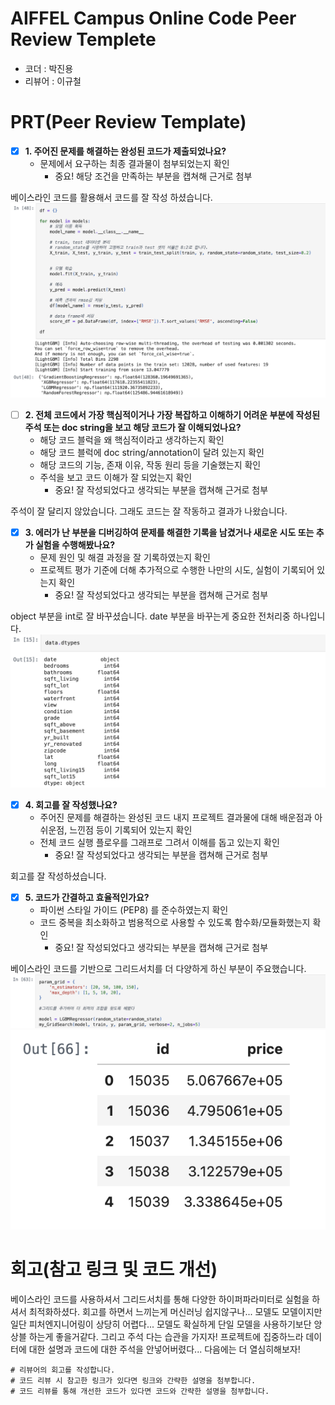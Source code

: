 # AIFFEL Campus Online Code Peer Review Templete
- 코더 : 박진용
- 리뷰어 : 이규철


# PRT(Peer Review Template)
- [X]  **1. 주어진 문제를 해결하는 완성된 코드가 제출되었나요?**
    - 문제에서 요구하는 최종 결과물이 첨부되었는지 확인
        - 중요! 해당 조건을 만족하는 부분을 캡쳐해 근거로 첨부

베이스라인 코드를 활용해서 코드를 잘 작성 하셨습니다.
![j3](pictures/j3.png)
    
- [ ]  **2. 전체 코드에서 가장 핵심적이거나 가장 복잡하고 이해하기 어려운 부분에 작성된 
주석 또는 doc string을 보고 해당 코드가 잘 이해되었나요?**
    - 해당 코드 블럭을 왜 핵심적이라고 생각하는지 확인
    - 해당 코드 블럭에 doc string/annotation이 달려 있는지 확인
    - 해당 코드의 기능, 존재 이유, 작동 원리 등을 기술했는지 확인
    - 주석을 보고 코드 이해가 잘 되었는지 확인
        - 중요! 잘 작성되었다고 생각되는 부분을 캡쳐해 근거로 첨부

주석이 잘 달리지 않았습니다. 그래도 코드는 잘 작동하고 결과가 나왔습니다.
        
- [X]  **3. 에러가 난 부분을 디버깅하여 문제를 해결한 기록을 남겼거나
새로운 시도 또는 추가 실험을 수행해봤나요?**
    - 문제 원인 및 해결 과정을 잘 기록하였는지 확인
    - 프로젝트 평가 기준에 더해 추가적으로 수행한 나만의 시도, 
    실험이 기록되어 있는지 확인
        - 중요! 잘 작성되었다고 생각되는 부분을 캡쳐해 근거로 첨부

object 부분을 int로 잘 바꾸셨습니다. date 부분을 바꾸는게 중요한 전처리중 하나입니다.
![j8](pictures/j8.png)

        
- [X]  **4. 회고를 잘 작성했나요?**
    - 주어진 문제를 해결하는 완성된 코드 내지 프로젝트 결과물에 대해
    배운점과 아쉬운점, 느낀점 등이 기록되어 있는지 확인
    - 전체 코드 실행 플로우를 그래프로 그려서 이해를 돕고 있는지 확인
        - 중요! 잘 작성되었다고 생각되는 부분을 캡쳐해 근거로 첨부

회고를 잘 작성하셨습니다.
        
- [X]  **5. 코드가 간결하고 효율적인가요?**
    - 파이썬 스타일 가이드 (PEP8) 를 준수하였는지 확인
    - 코드 중복을 최소화하고 범용적으로 사용할 수 있도록 함수화/모듈화했는지 확인
        - 중요! 잘 작성되었다고 생각되는 부분을 캡쳐해 근거로 첨부

베이스라인 코드를 기반으로 그리드서치를 더 다양하게 하신 부분이 주요했습니다.
![j5](pictures/j5.png)
![j7](pictures/j7.png)

# 회고(참고 링크 및 코드 개선)

베이스라인 코드를 사용하셔서 그리드서치를 통해 다양한 하이퍼파라미터로 실험을 하셔서 최적화하셨다.
회고를 하면서 느끼는게 머신러닝 쉽지않구나... 모델도 모델이지만 일단 피처엔지니어링이 상당히 어렵다...
모델도 확실하게 단일 모델을 사용하기보단 앙상블 하는게 좋을거같다.
그리고 주석 다는 습관을 가지자! 프로젝트에 집중하느라 데이터에 대한 설명과 코드에 대한 주석을 안넣어버렸다...
다음에는 더 열심히해보자!

```
# 리뷰어의 회고를 작성합니다.
# 코드 리뷰 시 참고한 링크가 있다면 링크와 간략한 설명을 첨부합니다.
# 코드 리뷰를 통해 개선한 코드가 있다면 코드와 간략한 설명을 첨부합니다.
```

